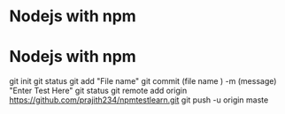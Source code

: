 # Nodejs with npm

# Nodejs with npm

git init
git status
git add "File name"
git commit (file name ) -m (message) "Enter Test Here"
git status
git remote add origin https://github.com/prajith234/npmtestlearn.git
git push -u origin maste



